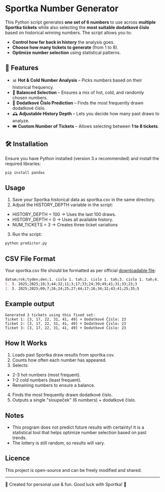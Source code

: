 # Sportka Number Generator

This Python script generates **one set of 6 numbers** to use across **multiple Sportka tickets** while also selecting the **most suitable dodatkové číslo** based on historical winning numbers. The script allows you to:
- **Control how far back in history** the analysis goes.
- **Choose how many tickets to generate** (from 1 to 8).
- **Optimize number selection** using statistical patterns.

## 🎯 Features
- 📊 **Hot & Cold Number Analysis** – Picks numbers based on their historical frequency.
- 🔀 **Balanced Selection** – Ensures a mix of hot, cold, and randomly chosen numbers.
- 🔢 **Dodatkové Číslo Prediction** – Finds the most frequently drawn dodatkové číslo.
- 🕰️ **Adjustable History Depth** – Lets you decide how many past draws to analyze.
- 🎟️ **Custom Number of Tickets** – Allows selecting between **1 to 8 tickets**.

## 🛠️ Installation
Ensure you have Python installed (version 3.x recommended) and install the required libraries:
```bash
pip install pandas
```

## Usage
1. Save your Sportka historical data as sportka.csv in the same directory.
2. Adjust the HISTORY_DEPTH variable in the script:
  - HISTORY_DEPTH = 100 → Uses the last 100 draws.
  - HISTORY_DEPTH = 0 → Uses all available history.
  - NUM_TICKETS = 3 → Creates three ticket variations
3. Run the script:

```bash
python predictor.py
```

## CSV File Format
Your sportka.csv file should be formatted as per official [downloadable file](https://www.sazka.cz/loterie/historie-cisel?game=sportka):

```markdown
datum;rok;tyden;den;1. cislo 1. tah;2. cislo 1. tah;3. cislo 1. tah;4. cislo 1. tah;5. cislo 1. tah;6. cislo 1. tah;dodatkove cislo 1. tah;1. cislo 2. tah;2. cislo 2. tah;3. cislo 2. tah;4. cislo 2. tah;5. cislo 2. tah;6. cislo 2. tah;dodatkove cislo 2. tah;
5. 3. 2025;2025;10;3;44;32;11;3;17;33;24;39;49;41;31;33;23;3
2. 3. 2025;2025;09;7;26;24;25;27;44;17;16;34;32;43;41;25;35;5
```

## Example output
```less
Generated 3 tickets using this fixed set:
Ticket 1: [3, 17, 22, 31, 41, 49] + Dodatkové Číslo: 23
Ticket 2: [3, 17, 22, 31, 41, 49] + Dodatkové Číslo: 23
Ticket 3: [3, 17, 22, 31, 41, 49] + Dodatkové Číslo: 23
```

## How It Works
1. Loads past Sportka draw results from sportka.csv.
2. Counts how often each number has appeared.
3. Selects:
  - 2-3 hot numbers (most frequent).
  - 1-2 cold numbers (least frequent).
  - Remaining numbers to ensure a balance.
4. Finds the most frequently drawn dodatkové číslo.
5. Outputs a single "sloupeček" (6 numbers) + dodatkové číslo.

## Notes
- This program does not predict future results with certainty! It is a statistical tool that helps optimize number selection based on past trends.
- The lottery is still random, so results will vary.

## Licence
This project is open-source and can be freely modified and shared.

---
📝 Created for personal use & fun. Good luck with Sportka! 🎰